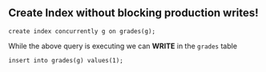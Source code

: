## Create Index without blocking production writes!
```
create index concurrently g on grades(g);
```

While the above query is executing we can **WRITE** in the `grades` table
```
insert into grades(g) values(1);
```